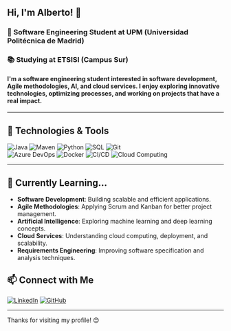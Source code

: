 ## Hi, I'm Alberto!  👋
### 🚀 Software Engineering Student at UPM (Universidad Politécnica de Madrid)
### 📚 Studying at ETSISI (Campus Sur)

#### I'm a software engineering student interested in software development, Agile methodologies, AI, and cloud services. I enjoy exploring innovative technologies, optimizing processes, and working on projects that have a real impact.

---

## 🔧 Technologies & Tools  
![Java](https://img.shields.io/badge/Java-ED8B00?style=for-the-badge&logo=java&logoColor=white)
![Maven](https://img.shields.io/badge/Maven-C71A36?style=for-the-badge&logo=apachemaven&logoColor=white)
![Python](https://img.shields.io/badge/Python-3776AB?style=for-the-badge&logo=python&logoColor=white)
![SQL](https://img.shields.io/badge/SQL-4479A1?style=for-the-badge&logo=postgresql&logoColor=white)
![Git](https://img.shields.io/badge/Git-F05032?style=for-the-badge&logo=git&logoColor=white)  
![Azure DevOps](https://img.shields.io/badge/Azure%20DevOps-0078D7?style=for-the-badge&logo=azure-devops&logoColor=white)
![Docker](https://img.shields.io/badge/Docker-2496ED?style=for-the-badge&logo=docker&logoColor=white)
![CI/CD](https://img.shields.io/badge/CI%2FCD-0A66C2?style=for-the-badge&logo=githubactions&logoColor=white)
![Cloud Computing](https://img.shields.io/badge/Cloud%20Computing-FF6F00?style=for-the-badge&logo=icloud&logoColor=white)

---

## 🌱 Currently Learning...  
- **Software Development**: Building scalable and efficient applications.  
- **Agile Methodologies**: Applying Scrum and Kanban for better project management.  
- **Artificial Intelligence**: Exploring machine learning and deep learning concepts.  
- **Cloud Services**: Understanding cloud computing, deployment, and scalability.  
- **Requirements Engineering**: Improving software specification and analysis techniques.

## 📫 Connect with Me  
[![LinkedIn](https://img.shields.io/badge/LinkedIn-blue?style=for-the-badge&logo=linkedin)](https://www.linkedin.com/in/alberto-ortiz-ortega)
[![GitHub](https://img.shields.io/badge/GitHub-black?style=for-the-badge&logo=github)](https://github.com/albertoortizortega)

---

Thanks for visiting my profile! 😊

